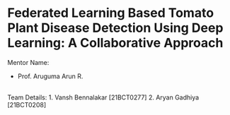 # Federated Learning Based Tomato Plant Disease Detection Using Deep Learning: A Collaborative Approach

Mentor Name:
- Prof. Aruguma Arun R.
<br>
Team Details: 
1. Vansh Bennalakar [21BCT0277]
2. Aryan Gadhiya [21BCT0208]
